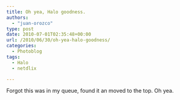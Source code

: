 ```yaml
---
title: Oh yea, Halo goodness.
authors: 
  - "juan-orozco"
type: post
date: 2010-07-01T02:35:48+00:00
url: /2010/06/30/oh-yea-halo-goodness/
categories:
  - Photoblog
tags:
  - Halo
  - netdlix

---
```

Forgot this was in my queue, found it an moved to the top. Oh yea.

[<img src="http://juanthedesigner.files.wordpress.com/2010/06/p_1600_1200_d298834d-716c-4e0a-b85b-3a5ce123e71e1.jpeg?w=580" alt="" class="alignnone size-full" data-recalc-dims="1" />][1]

 [1]: http://juanthedesigner.files.wordpress.com/2010/06/p_1600_1200_d298834d-716c-4e0a-b85b-3a5ce123e71e1.jpeg?w=580